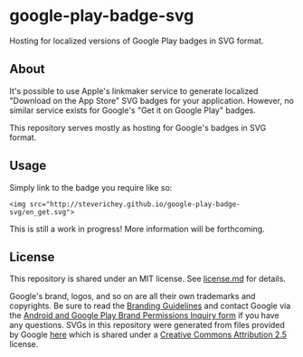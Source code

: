 google-play-badge-svg
=====================

Hosting for localized versions of Google Play badges in SVG format.

## About

It's possible to use Apple's linkmaker service to generate localized "Download on the App Store" SVG badges for your application. However, no similar service exists for Google's "Get it on Google Play" badges.

This repository serves mostly as hosting for Google's badges in SVG format.

## Usage

Simply link to the badge you require like so:

````
<img src="http://steverichey.github.io/google-play-badge-svg/en_get.svg">
````

This is still a work in progress! More information will be forthcoming.

## License

This repository is shared under an MIT license. See [license.md](https://github.com/steverichey/google-play-badge-svg/blob/master/license.md) for details.

Google's brand, logos, and so on are all their own trademarks and copyrights. Be sure to read the [Branding Guidelines](https://developer.android.com/distribute/tools/promote/brand.html) and contact Google via the [Android and Google Play Brand Permissions Inquiry form](https://docs.google.com/forms/d/1YE5gZpAAcFKjYcUddCsK1Bv9a9Y-luaLVnkazVlaJ2w/viewform) if you have any questions. SVGs in this repository were generated from files provided by Google [here](https://developer.android.com/distribute/tools/promote/badge-files.html) which is shared under a [Creative Commons Attribution 2.5](http://creativecommons.org/licenses/by/2.5/) license.
